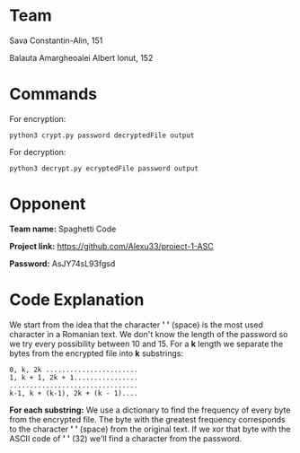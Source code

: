# Team
Sava Constantin-Alin, 151

Balauta Amargheoalei Albert Ionut, 152

# Commands

For encryption:
```
python3 crypt.py password decryptedFile output
```

For decryption:
```
python3 decrypt.py ecryptedFile password output
```

# Opponent

**Team name:** Spaghetti Code

**Project link:** https://github.com/Alexu33/proiect-1-ASC

**Password:** AsJY74sL93fgsd

# Code Explanation

We start from the idea that the character **' '** (space) is the most used character in a Romanian text.
We don't know the length of the password so we try every possibility between 10 and 15.
For a **k** length we separate the bytes from the encrypted file into **k** substrings:
```
0, k, 2k .......................
1, k + 1, 2k + 1................
................................
k-1, k + (k-1), 2k + (k - 1)....
```
**For each substring:**
We use a dictionary to find the frequency of every byte from the encrypted file. 
The byte with the greatest frequency corresponds to the character **' '** (space) from the original text.
If we xor that byte with the ASCII code of **' '** (32) we'll find a character from the password.
